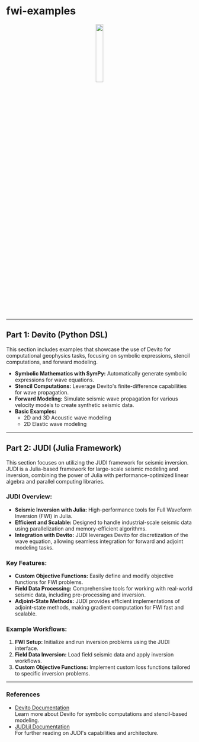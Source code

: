 # **fwi-examples**

<p align="center">
  <a href="https://skillicons.dev">
    <!-- First Line: 6 Icons -->
    <img src="https://skillicons.dev/icons?i=julia,py,c"
         width="20%" height="20%"/>
  </a>
</p>


---

## Part 1: Devito (Python DSL)
This section includes examples that showcase the use of Devito for computational geophysics tasks, focusing on symbolic expressions, stencil computations, and forward modeling.

- **Symbolic Mathematics with SymPy:** Automatically generate symbolic expressions for wave equations.
- **Stencil Computations:** Leverage Devito's finite-difference capabilities for wave propagation.
- **Forward Modeling:** Simulate seismic wave propagation for various velocity models to create synthetic seismic data.
- **Basic Examples:**
  - 2D and 3D Acoustic wave modeling
  - 2D Elastic wave modeling

---

## Part 2: JUDI (Julia Framework)
This section focuses on utilizing the JUDI framework for seismic inversion. JUDI is a Julia-based framework for large-scale seismic modeling and inversion, combining the power of Julia with performance-optimized linear algebra and parallel computing libraries.

### JUDI Overview:
- **Seismic Inversion with Julia:** High-performance tools for Full Waveform Inversion (FWI) in Julia.
- **Efficient and Scalable:** Designed to handle industrial-scale seismic data using parallelization and memory-efficient algorithms.
- **Integration with Devito:** JUDI leverages Devito for discretization of the wave equation, allowing seamless integration for forward and adjoint modeling tasks.

### Key Features:
- **Custom Objective Functions:** Easily define and modify objective functions for FWI problems.
- **Field Data Processing:** Comprehensive tools for working with real-world seismic data, including pre-processing and inversion.
- **Adjoint-State Methods:** JUDI provides efficient implementations of adjoint-state methods, making gradient computation for FWI fast and scalable.

### Example Workflows:
1. **FWI Setup:** Initialize and run inversion problems using the JUDI interface.
2. **Field Data Inversion:** Load field seismic data and apply inversion workflows.
3. **Custom Objective Functions:** Implement custom loss functions tailored to specific inversion problems.

---

### References
- [Devito Documentation](https://www.devitoproject.org/)  
  Learn more about Devito for symbolic computations and stencil-based modeling.
- [JUDI.jl Documentation](https://slimgroup.github.io/JUDI.jl/dev/about/)  
  For further reading on JUDI's capabilities and architecture.
